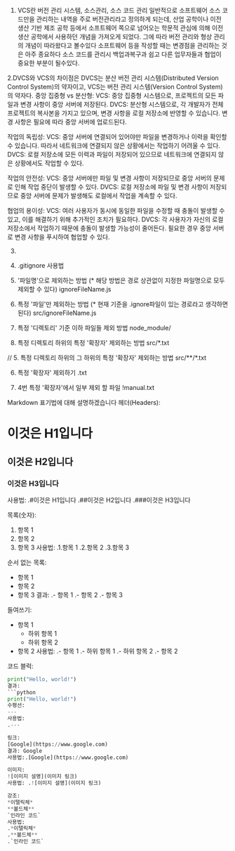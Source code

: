 1. VCS란 버전 관리 시스템, 소스관리, 소스 코드 관리 일반적으로 소프트웨어 소스 코드만을 관리하는 내역을 주로 버전관리라고 정의하게 되는데, 
산업 공학이나 이전 생산 기반 제조 공학 등에서 소프트웨어 쪽으로 넘어오는 학문적 관심에 의해 이전 생산 공학에서 사용하던 개념을 가져오게 되었다.
그에 따라 버전 관리와 형상 관리의 개념이 따라왔다고 볼수있다 소프트웨어 등을 작성할 때는 변경점을 관리하는 것은 아주 종요하다 소스 코드를 관리시 
백업과복구과 쉽고 다른 업무자들과 협업이 중요한 부분이 될수있다.

2.DVCS와 VCS의 차이점은 
DVCS는 분산 버전 관리 시스템(Distributed Version Control System)의 약자이고, VCS는 버전 관리 시스템(Version Control System)의 약자다.
중앙 집중형 vs 분산형:
VCS: 중앙 집중형 시스템으로, 프로젝트의 모든 파일과 변경 사항이 중앙 서버에 저장된다.
DVCS: 분산형 시스템으로, 각 개발자가 전체 프로젝트의 복사본을 가지고 있으며, 변경 사항을 로컬 저장소에 반영할 수 있습니다. 변경 사항은 필요에 따라 중앙 서버에 업로드된다.

작업의 독립성:
VCS: 중앙 서버에 연결되어 있어야만 파일을 변경하거나 이력을 확인할 수 있습니다. 따라서 네트워크에 연결되지 않은 상황에서는 작업하기 어려울 수 있다.
DVCS: 로컬 저장소에 모든 이력과 파일이 저장되어 있으므로 네트워크에 연결되지 않은 상황에서도 작업할 수 있다.

작업의 안전성:
VCS: 중앙 서버에만 파일 및 변경 사항이 저장되므로 중앙 서버의 문제로 인해 작업 중단이 발생할 수 있다.
DVCS: 로컬 저장소에 파일 및 변경 사항이 저장되므로 중앙 서버에 문제가 발생해도 로컬에서 작업을 계속할 수 있다.

협업의 용이성:
VCS: 여러 사용자가 동시에 동일한 파일을 수정할 때 충돌이 발생할 수 있고, 이를 해결하기 위해 추가적인 조치가 필요하다.
DVCS: 각 사용자가 자신의 로컬 저장소에서 작업하기 때문에 충돌이 발생할 가능성이 줄어든다. 필요한 경우 중앙 서버로 변경 사항을 푸시하여 협업할 수 있다.

3.

4. .gitignore 사용법 
1. '파일명'으로 제외하는 방법 (* 해당 방법은 경로 상관없이 지정한 파일명으로 모두 제외할 수 있다)
 ignoreFileName.js
2. 특정 '파일'만 제외하는 방법 (* 현재 기준을 .ignore파일이 있는 경로라고 생각하면 된다)
 src/ignoreFileName.js

 3. 특정 '디렉토리' 기준 이하 파일들 제외 방법
 node_module/

 4. 특정 디렉토리 하위의 특정 '확장자' 제외하는 방법
 src/*.txt

// 5. 특정 디렉토리 하위의 그 하위의 특정 '확장자' 제외하는 방법
 src/**/*.txt

 6. 특정 '확장자' 제외하기 
 .txt

 7. 4번 특정 '확장자'에서 일부 제외 할 파일 
 !manual.txt

 Markdown 표기법에 대해 설명하겠습니다
헤더(Headers):
# 이것은 H1입니다
## 이것은 H2입니다
### 이것은 H3입니다
사용법:
.#이것은 H1입니다
.##이것은 H2입니다
.###이것은 H3입니다

목록(숫자):
1. 항목 1
2. 항목 2
3. 항목 3
사용법:
.1.항목 1
.2.항목 2
.3.항목 3

순서 없는 목록:
- 항목 1
- 항목 2
- 항목 3
결과:
.- 항목 1
.- 항목 2
.- 항목 3

들여쓰기:
- 항목 1
  - 하위 항목 1
  - 하위 항목 2
- 항목 2
사용법:
.- 항목 1
   .- 하위 항목 1
   .- 하위 항목 2
.- 항목 2

코드 블럭:
```python
print("Hello, world!")
결과:
```python
print("Hello, world!")
수평선:
---
사용법:
.---

링크:
[Google](https://www.google.com)
결과: Google
사용법:.[Google](https://www.google.com)

이미지:
![이미지 설명](이미지 링크)
사용법: .![이미지 설명](이미지 링크)

강조:
*이탤릭체*
**볼드체**
`인라인 코드`
사용법:
.*이탤릭체*
.**볼드체**
.`인라인 코드`
